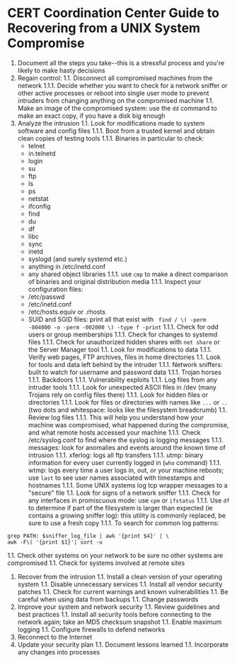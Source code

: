 # CERT Coordination Center Guide to Recovering from a UNIX System Compromise

1. Document all the steps you take--this is a stressful process and you're likely to make hasty decisions
1. Regain control:
1.1. Disconnect all compromised machines from the network
1.1.1. Decide whether you want to check for a network sniffer or other active processes or reboot into single user mode to prevent intruders from changing anything on the compromised machine
1.1. Make an image of the compromised system: use the `dd` command to make an exact copy, if you have a disk big enough
1. Analyze the intrusion
1.1. Look for modifications made to system software and config files
1.1.1. Boot from a trusted kernel and obtain clean copies of testing tools
1.1.1. Binaries in particular to check:
	- telnet
	- in.telnetd
	- login
	- su
	- ftp
	- ls
	- ps
	- netstat
	- ifconfig
	- find
	- du
	- df
	- libc
	- sync
	- inetd
	- syslogd
	(and surely systemd etc.)
	- anything in /etc/inetd.conf
	- any shared object libraries
1.1.1. use `cmp` to make a direct comparison of binaries and original distribution media
1.1.1. Inspect your configuration files:
	- /etc/passwd
	- /etc/inetd.conf
	- /etc/hosts.equiv or .rhosts
	- SUID and SGID files: print all that exist with ` find / \( -perm -004000 -o -perm -002000 \) -type f -print`
1.1.1. Check for odd users or group memberships
1.1.1. Check for changes to systemd files
1.1.1. Check for unauthorized hidden shares with `net share` or the Server Manager tool
1.1. Look for modifications to data
1.1.1. Verify web pages, FTP archives, files in home directories
1.1. Look for tools and data left behind by the intruder
1.1.1. Network sniffers: built to watch for username and password data
1.1.1. Trojan horses
1.1.1. Backdoors
1.1.1. Vulnerability exploits
1.1.1. Log files from any intruder tools
1.1.1. Look for unexpected ASCII files in /dev (many Trojans rely on config files there)
1.1.1. Look for hidden files or directories
1.1.1. Look for files or directories with names like `...` or `.. ` (two dots and whitespace: looks like the filesystem breadcrumb)
1.1. Review log files 
1.1.1. This will help you understand how your machine was compromised, what happened during the compromise, and what remote hosts accessed your machine
1.1.1. Check /etc/syslog.conf to find where the syslog is logging messages
1.1.1. messages: look for anomalies and events around the known time of intrusion
1.1.1. xferlog: logs all ftp transfers
1.1.1. utmp: binary information for every user currently logged in (`who` command)
1.1.1. wtmp: logs every time a user logs in, out, or your machine reboots; use `last` to see user names associated with timestamps and hostnames
1.1.1. Some UNIX systems log tcp wrapper messages to a "secure" file
1.1. Look for signs of a network sniffer
1.1.1.  Check for any interfaces in promiscuous mode: use `cpm` or `ifstatus`
1.1.1. Use `df` to determine if part of the filesystem is larger than expected (ie contains a growing sniffer log): this utility is commonly replaced, be sure to use a fresh copy
1.1.1. To search for common log patterns:
```
grep PATH: $sniffer_log_file | awk '{print $4}' | \
awk -F\( '{print $1}'| sort -u
```
1.1. Check other systems on your network to be sure no other systems are compromised
1.1. Check for systems involved at remote sites
1. Recover from the intrusion
1.1. Install a clean version of your operating system
1.1. Disable unnecessary services
1.1. Install all vendor security patches
1.1. Check for current warnings and known vulnerabilities
1.1. Be careful when using data from backups
1.1. Change passwords
1. Improve your system and network security
1.1. Review guidelines and best practices
1.1. Install all security tools before connecting to the network again; take an MD5 checksum snapshot
1.1. Enable maximum logging
1.1. Configure firewalls to defend networks
1. Reconnect to the Internet
1. Update your security plan
1.1. Document lessons learned
1.1. Incorporate any changes into processes

